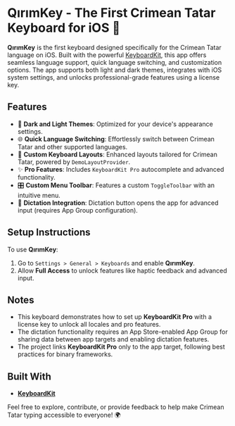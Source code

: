 # QırımKey - The First Crimean Tatar Keyboard for iOS 📱  

**QırımKey** is the first keyboard designed specifically for the Crimean Tatar language on iOS. Built with the powerful [KeyboardKit](https://github.com/KeyboardKit), this app offers seamless language support, quick language switching, and customization options. The app supports both light and dark themes, integrates with iOS system settings, and unlocks professional-grade features using a license key.

## Features  

- 🌙 **Dark and Light Themes**: Optimized for your device's appearance settings.  
- 🌐 **Quick Language Switching**: Effortlessly switch between Crimean Tatar and other supported languages.  
- 🔄 **Custom Keyboard Layouts**: Enhanced layouts tailored for Crimean Tatar, powered by `DemoLayoutProvider`.  
- ✨ **Pro Features**: Includes `KeyboardKit Pro` autocomplete and advanced functionality.  
- 🎛️ **Custom Menu Toolbar**: Features a custom `ToggleToolbar` with an intuitive menu.  
- 🎤 **Dictation Integration**: Dictation button opens the app for advanced input (requires App Group configuration).  

## Setup Instructions  

To use **QırımKey**:  
1. Go to `Settings > General > Keyboards` and enable **QırımKey**.  
2. Allow **Full Access** to unlock features like haptic feedback and advanced input.  

## Notes  

- This keyboard demonstrates how to set up **KeyboardKit Pro** with a license key to unlock all locales and pro features.  
- The dictation functionality requires an App Store-enabled App Group for sharing data between app targets and enabling dictation features.  
- The project links **KeyboardKit Pro** only to the app target, following best practices for binary frameworks.

## Built With  

- [**KeyboardKit**](https://github.com/KeyboardKit)

Feel free to explore, contribute, or provide feedback to help make Crimean Tatar typing accessible to everyone! 🌍  
